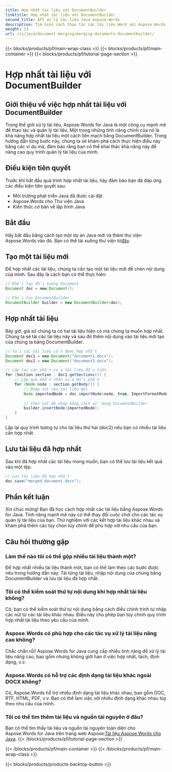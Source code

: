 ```yaml
---
title: Hợp nhất tài liệu với DocumentBuilder
linktitle: Hợp nhất tài liệu với DocumentBuilder
second_title: API xử lý tài liệu Java Aspose.Words
description: Tìm hiểu cách thao tác các tài liệu Word với Aspose.Words for Java. Tạo, chỉnh sửa, hợp nhất và chuyển đổi tài liệu theo chương trình trong Java.
weight: 13
url: /vi/java/document-merging/merging-documents-documentbuilder/
---
```


{{< blocks/products/pf/main-wrap-class >}}
{{< blocks/products/pf/main-container >}}
{{< blocks/products/pf/tutorial-page-section >}}

# Hợp nhất tài liệu với DocumentBuilder


## Giới thiệu về việc hợp nhất tài liệu với DocumentBuilder

Trong thế giới xử lý tài liệu, Aspose.Words for Java là một công cụ mạnh mẽ để thao tác và quản lý tài liệu. Một trong những tính năng chính của nó là khả năng hợp nhất tài liệu một cách liền mạch bằng DocumentBuilder. Trong hướng dẫn từng bước này, chúng ta sẽ khám phá cách thực hiện điều này bằng các ví dụ mã, đảm bảo rằng bạn có thể khai thác khả năng này để nâng cao quy trình quản lý tài liệu của mình.

## Điều kiện tiên quyết

Trước khi bắt đầu quá trình hợp nhất tài liệu, hãy đảm bảo bạn đã đáp ứng các điều kiện tiên quyết sau:

- Môi trường phát triển Java đã được cài đặt
- Aspose.Words cho Thư viện Java
- Kiến thức cơ bản về lập trình Java

## Bắt đầu

 Hãy bắt đầu bằng cách tạo một dự án Java mới và thêm thư viện Aspose.Words vào đó. Bạn có thể tải xuống thư viện từ[đây](https://releases.aspose.com/words/java/).

## Tạo một tài liệu mới

Để hợp nhất các tài liệu, chúng ta cần tạo một tài liệu mới để chèn nội dung của mình. Sau đây là cách bạn có thể thực hiện:

```java
// Khởi tạo đối tượng Document
Document doc = new Document();

// Khởi tạo DocumentBuilder
DocumentBuilder builder = new DocumentBuilder(doc);
```

## Hợp nhất tài liệu

Bây giờ, giả sử chúng ta có hai tài liệu hiện có mà chúng ta muốn hợp nhất. Chúng ta sẽ tải các tài liệu này và sau đó thêm nội dung vào tài liệu mới tạo của chúng ta bằng DocumentBuilder.

```java
// Tải các tài liệu cần được hợp nhất
Document doc1 = new Document("document1.docx");
Document doc2 = new Document("document2.docx");

// Lặp lại các phần của tài liệu đầu tiên
for (Section section : doc1.getSections()) {
    // Lặp qua phần thân của mỗi phần
    for (Node node : section.getBody()) {
        // Nhập nút vào tài liệu mới
        Node importedNode = doc.importNode(node, true, ImportFormatMode.KEEP_SOURCE_FORMATTING);
        
        // Chèn nút đã nhập bằng cách sử dụng DocumentBuilder
        builder.insertNode(importedNode);
    }
}
```

Lặp lại quy trình tương tự cho tài liệu thứ hai (doc2) nếu bạn có nhiều tài liệu cần hợp nhất.

## Lưu tài liệu đã hợp nhất

Sau khi đã hợp nhất các tài liệu mong muốn, bạn có thể lưu tài liệu kết quả vào một tệp.

```java
// Lưu tài liệu đã hợp nhất
doc.save("merged_document.docx");
```

## Phần kết luận

Xin chúc mừng! Bạn đã học cách hợp nhất các tài liệu bằng Aspose.Words for Java. Tính năng mạnh mẽ này có thể thay đổi cuộc chơi cho các tác vụ quản lý tài liệu của bạn. Thử nghiệm với các kết hợp tài liệu khác nhau và khám phá thêm các tùy chọn tùy chỉnh để phù hợp với nhu cầu của bạn.

## Câu hỏi thường gặp

### Làm thế nào tôi có thể gộp nhiều tài liệu thành một?

Để hợp nhất nhiều tài liệu thành một, bạn có thể làm theo các bước được nêu trong hướng dẫn này. Tải từng tài liệu, nhập nội dung của chúng bằng DocumentBuilder và lưu tài liệu đã hợp nhất.

### Tôi có thể kiểm soát thứ tự nội dung khi hợp nhất tài liệu không?

Có, bạn có thể kiểm soát thứ tự nội dung bằng cách điều chỉnh trình tự nhập các nút từ các tài liệu khác nhau. Điều này cho phép bạn tùy chỉnh quy trình hợp nhất tài liệu theo yêu cầu của mình.

### Aspose.Words có phù hợp cho các tác vụ xử lý tài liệu nâng cao không?

Chắc chắn rồi! Aspose.Words for Java cung cấp nhiều tính năng để xử lý tài liệu nâng cao, bao gồm nhưng không giới hạn ở việc hợp nhất, tách, định dạng, v.v.

### Aspose.Words có hỗ trợ các định dạng tài liệu khác ngoài DOCX không?

Có, Aspose.Words hỗ trợ nhiều định dạng tài liệu khác nhau, bao gồm DOC, RTF, HTML, PDF, v.v. Bạn có thể làm việc với nhiều định dạng khác nhau tùy theo nhu cầu của mình.

### Tôi có thể tìm thêm tài liệu và nguồn tài nguyên ở đâu?

 Bạn có thể tìm thấy tài liệu và nguồn tài nguyên toàn diện cho Aspose.Words for Java trên trang web Aspose:[Tài liệu Aspose.Words cho Java](https://reference.aspose.com/words/java/).
{{< /blocks/products/pf/tutorial-page-section >}}

{{< /blocks/products/pf/main-container >}}
{{< /blocks/products/pf/main-wrap-class >}}

{{< blocks/products/products-backtop-button >}}
